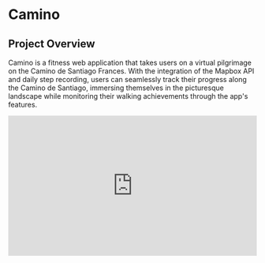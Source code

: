 
# Camino

## Project Overview

Camino is a fitness web application that takes users on a virtual pilgrimage on the Camino de Santiago Frances. With the integration of the Mapbox API and daily step recording, users can seamlessly track their progress along the Camino de Santiago, immersing themselves in the picturesque landscape while monitoring their walking achievements through the app's features.

<div style="padding:56.25% 0 0 0;position:relative;"><iframe src="https://player.vimeo.com/video/836191581?badge=0&amp;autopause=0&amp;player_id=0&amp;app_id=58479" frameborder="0" allow="autoplay; fullscreen; picture-in-picture" allowfullscreen style="position:absolute;top:0;left:0;width:100%;height:100%;" title="Camino Technical Demo">

## Key Features

- Feature 1
- Feature 2
- Feature 3

## Tech Stack

-   Java (for backend development)
    
-   Spring Boot (for creating RESTful APIs)
        
-   PostgreSQL (for database storage)
    
-   HTML, CSS, JavaScript, Bootstrap (for frontend development)
    
-   Open Street Map API (for location data)
        
-   Mapbox API (for a custom user mapping experience)

## Installation and Setup

### Required downloads
- Java 19
- Spring-boot
- Maven

### Clone the Repository

  

```

git clone https://github.com/Acova003/camino.git

```


  

### Navigate to the Project Directory

  

```

cd camino

```
